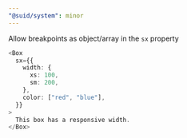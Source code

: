 ```yaml
---
"@suid/system": minor
---
```


Allow breakpoints as object/array in the `sx` property

```ts
<Box
  sx={{
    width: {
      xs: 100,
      sm: 200,
    },
    color: ["red", "blue"],
  }}
>
  This box has a responsive width.
</Box>
```
